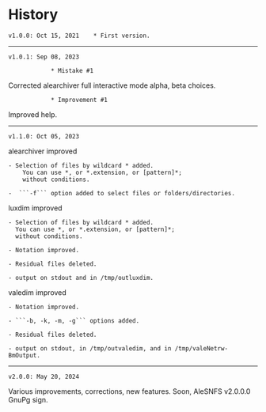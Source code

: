 # History

	v1.0.0: Oct 15, 2021	* First version.

_______________

	v1.0.1: Sep 08, 2023	

				* Mistake #1	
Corrected alearchiver full interactive mode alpha, beta choices.

				* Improvement #1
Improved help.

_______________

	v1.1.0: Oct 05, 2023	

alearchiver improved

	- Selection of files by wildcard * added.
		You can use *, or *.extension, or [pattern]*;
		without conditions.

	-  ```-f``` option added to select files or folders/directories.


luxdim improved

	- Selection of files by wildcard * added.
	  You can use *, or *.extension, or [pattern]*;
	  without conditions.

	- Notation improved.

	- Residual files deleted.

	- output on stdout and in /tmp/outluxdim.


valedim improved

	- Notation improved.

	- ```-b, -k, -m, -g``` options added.

	- Residual files deleted.

	- output on stdout, in /tmp/outvaledim, and in /tmp/valeNetrw-BmOutput.

_______________

	v2.0.0: May 20, 2024	

Various improvements, corrections, new features.
Soon, AleSNFS v2.0.0.0 GnuPg sign.

